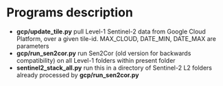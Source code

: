 # Programs description
* **gcp/update_tile.py** pull Level-1 Sentinel-2 data from Google Cloud Platform, over a given tile-id. MAX_CLOUD, DATE_MIN, DATE_MAX are parameters
* **gcp/run_sen2cor.py** run Sen2Cor (old version for backwards compatibility) on all Level-1 folders within present folder
* **sentinel2_stack_all.py** run this in a directory of Sentinel-2 L2 folders already processed by **gcp/run_sen2cor.py**


